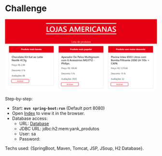 # Challenge

![image](image.png?raw=true "screenshot")

Step-by-step:

- Start: **`mvn spring-boot:run`** (Default port 8080) 
- Open [Index](http://localhost:8080) to view it in the browser.
- Database access:
    - URL: [Database](http://localhost:8080/h2)
    - JDBC URL: jdbc:h2:mem:yank_produtos
    - User: sa
    - Password:
    
Techs used: {SpringBoot, Maven, Tomcat, JSP, JSoup, H2 Database}.

